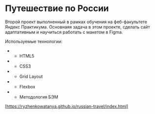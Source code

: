 # Путешествие по России   

Второй проект выполненный в рамках обучения на феб-факультете Яндекс Практикума.
Основнаяя задача в этом проекте, сделать сайт адаптативным и научиться работать с макетом в Figma.

Используемые технологии:
+ - HTML5 
+ - CSS3 
+ - Grid Layout 
+ - Flexbox 
+ - Методология БЭМ 

[https://ryzhenkowatanya.github.io/russian-travel/index.html]
